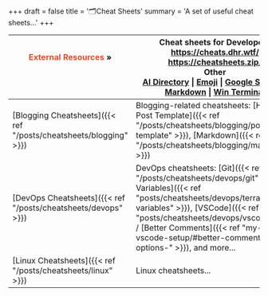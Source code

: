 +++
draft = false
title = '🗂️Cheat Sheets'
summary = 'A set of useful cheat sheets...'
+++

| <font color=#EB4925>External Resources</font> »<br><br /><br />   | **Cheat sheets for Developers**<br>https://cheats.dhr.wtf/<br>https://cheatsheets.zip/<br>**Other**<br>[AI Directory](https://cheatsheets.zip/ai) \| [Emoji](cheatsheets.zip/emoji) \| [Google Search](https://cheatsheets.zip/google-search) \| [Markdown](https://www.markdownguide.org/basic-syntax/) \| [Win Terminal](https://cheats.dhr.wtf/sheet/windows-terminal/)<br> |
| ----------------------------------------------------------------- | ------------------------------------------------------------------------------------------------------------------------------------------------------------------------------------------------------------------------------------------------------------------------------------------------------------------------------------------------------------------------------ |
| [Blogging Cheatsheets]({{< ref "/posts/cheatsheets/blogging" >}}) | Blogging-related cheatsheets: [Hugo Post Template]({{< ref "/posts/cheatsheets/blogging/post-template" >}}), [Markdown]({{< ref "/posts/cheatsheets/blogging/markdown" >}})<br>                                                                                                                                                                                                |
| [DevOps Cheatsheets]({{< ref "/posts/cheatsheets/devops" >}})     | DevOps cheatsheets: [Git]({{< ref "/posts/cheatsheets/devops/git" >}}), [TF Variables]({{< ref "posts/cheatsheets/devops/terraform-variables" >}}), [VSCode]({{< ref "posts/cheatsheets/devops/vscode" >}}) / [Better Comments]({{< ref "my-vscode-setup/#better-comments-options-" >}}), and more...                                                                          |
| [Linux Cheatsheets]({{< ref "/posts/cheatsheets/linux" >}})       | Linux cheatsheets... <!--[Cron]({{< ref "posts/cheatsheets/linux/crontab" >}})...-->                                                                                                                                                                                                                                                                                           |
